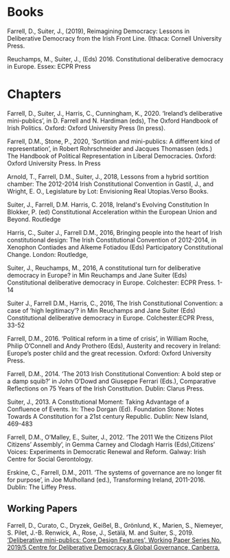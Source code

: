 # Books

Farrell, D., Suiter, J., (2019), Reimagining Democracy: Lessons in Deliberative Democracy from the Irish Front Line. (Ithaca: Cornell University Press.

Reuchamps, M., Suiter, J., (Eds) 2016. Constitutional deliberative democracy in Europe. Essex: ECPR Press

# Chapters
Farrell, D., Suiter, J., Harris, C., Cunningham, K., 2020. ‘Ireland’s deliberative mini-publics’, in D. Farrell and N. Hardiman (eds), The Oxford Handbook of Irish Politics. Oxford: Oxford University Press (In press).

Farrell, D.M., Stone, P., 2020, ’Sortition and mini-publics: A different kind of representation’, in Robert Rohrschneider and Jacques Thomassen (eds.) The Handbook of Political Representation in Liberal Democracies.  Oxford: Oxford University Press. In Press

Arnold, T., Farrell, D.M., Suiter, J., 2018, Lessons from a hybrid sortition chamber: The 2012-2014 Irish Constitutional Convention in Gastil, J., and Wright, E. O., Legislature by Lot: Envisioning Real Utopias.Verso Books.

Suiter, J., Farrell, D.M. Harris, C. 2018, Ireland's Evolving Constitution In Blokker, P. (ed) Constitutional Acceleration within the European Union and Beyond. Routledge

Harris, C., Suiter J., Farrell D.M., 2016, Bringing people into the heart of Irish constitutional design: The Irish Constitutional Convention of 2012-2014, in Xenophon Contiades and Alkeme Fotiadou (Eds) Participatory Constitutional Change. London: Routledge,

Suiter, J., Reuchamps, M., 2016, A constitutional turn for deliberative democracy in Europe? in Min Reuchamps and Jane Suiter (Eds) Constitutional deliberative democracy in Europe. Colchester: ECPR Press. 1-14

Suiter J., Farrell D.M., Harris, C., 2016, The Irish Constitutional Convention: a case of ‘high legitimacy’? in Min Reuchamps and Jane Suiter (Eds) Constitutional deliberative democracy in Europe. Colchester:ECPR Press, 33-52

Farrell, D.M., 2016. ‘Political reform in a time of crisis’, in William Roche, Philip O’Connell and Andy Prothero (Eds), Austerity and recovery in Ireland: Europe’s poster child and the great recession. Oxford: Oxford University Press.

Farrell, D.M., 2014. ‘The 2013 Irish Constitutional Convention: A bold step or a damp squib?’ in John O’Dowd and Giuseppe Ferrari (Eds.), Comparative Reflections on 75 Years of the Irish Constitution. Dublin: Clarus Press.

Suiter, J., 2013. A Constitutional Moment: Taking Advantage of a Confluence of Events. In: Theo Dorgan (Ed). Foundation Stone: Notes Towards A Constitution for a 21st century Republic. Dublin: New Island, 469-483

Farrell, D.M., O’Malley, E., Suiter, J., 2012. ‘The 2011 We the Citizens Pilot Citizens’ Assembly’, in Gemma Carney and Clodagh Harris (Eds),Citizens’ Voices: Experiments in Democratic Renewal and Reform. Galway: Irish Centre for Social Gerontology.

Erskine, C., Farrell, D.M., 2011. ‘The systems of governance are no longer fit for purpose’, in Joe Mulholland (ed.), Transforming Ireland, 2011-2016. Dublin: The Liffey Press.

## Working Papers
Farrell, D., Curato, C., Dryzek, Geißel, B., Grönlund, K., Marien, S., Niemeyer, S. Pilet, J.-B. Renwick, A., Rose, J., Setälä, M. and Suiter, S., 2019. <a href="https://www.governanceinstitute.edu.au/magma/media/upload/ckeditor/files/Deliberative%20Mini-Publics%20Core%20Design%20Features.pdf" target="_blank">‘Deliberative mini-publics: Core Design Features’, Working Paper Series No. 2019/5 Centre for Deliberative Democracy & Global Governance, Canberra.</a>
